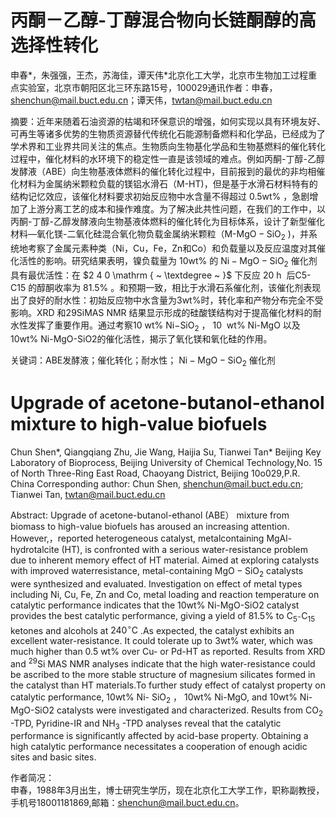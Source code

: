 # 丙酮－乙醇-丁醇混合物向长链酮醇的高选择性转化

申春\*，朱强强，王杰，苏海佳，谭天伟\*北京化工大学，北京市生物加工过程重点实验室，北京市朝阳区北三环东路15号，100029通讯作者：申春，shenchun@mail.buct.edu.cn；谭天伟，twtan@mail.buct.edu.cn

摘要：近年来随着石油资源的枯竭和环保意识的增强，如何实现以具有环境友好、可再生等诸多优势的生物质资源替代传统化石能源制备燃料和化学品，已经成为了学术界和工业界共同关注的焦点。生物质向生物基化学品和生物基燃料的催化转化过程中，催化材料的水环境下的稳定性一直是该领域的难点。例如丙酮-丁醇-乙醇发酵液（ABE）向生物基液体燃料的催化转化过程中，目前报到的最优的非均相催化材料为金属纳米颗粒负载的镁铝水滑石（M-HT)，但是基于水滑石材料特有的结构记忆效应，该催化材料要求初始反应物中水含量不得超过 $0 . 5 \mathrm { w t \% }$ ，急剧增加了上游分离工艺的成本和操作难度。为了解决此共性问题，在我们的工作中，以丙酮-丁醇-乙醇发酵液向生物基液体燃料的催化转化为目标体系，设计了新型催化材料—氧化镁-二氧化硅混合氧化物负载金属纳米颗粒（M-$\mathrm { M g O - S i O } _ { 2 }$ )，并系统地考察了金属元素种类（Ni，Cu，Fe，Zn和Co）和负载量以及反应温度对其催化活性的影响。研究结果表明，镍负载量为 $10 \mathrm { w t \% }$ 的 $\mathrm { N i - M g O - S i O } _ { 2 }$ 催化剂具有最优活性：在 $2 4 0 \mathrm { ~ \textdegree ~ }$ 下反应 $2 0 \mathrm { ~ h ~ }$ 后C5-C15 的醇酮收率为 $8 1 . 5 \%$ 。和预期一致，相比于水滑石系催化剂，该催化剂表现出了良好的耐水性：初始反应物中水含量为3wt%时，转化率和产物分布完全不受影响。XRD 和29SiMAS NMR 结果显示形成的硅酸镁结构对于提高催化材料的耐水性发挥了重要作用。通过考察10 wt% $\mathrm { N i } { \mathrm { - } } \mathrm { S i O } _ { 2 }$ ， $10 \ \mathrm { \ w t \% }$ Ni-MgO 以及10wt% Ni-MgO-SiO2的催化活性，揭示了氧化镁和氧化硅的作用。

关键词：ABE发酵液；催化转化；耐水性； $\mathrm { N i - M g O - S i O } _ { 2 }$ 催化剂

# Upgrade of acetone-butanol-ethanol mixture to high-value biofuels

Chun Shen\*, Qiangqiang Zhu, Jie Wang, Haijia Su, Tianwei Tan\* Beijing Key Laboratory of Bioprocess, Beijing University of Chemical Technology,No. 15 of North Three-Ring East Road, Chaoyang District, Beijing 10o029,P.R. China Corresponding author: Chun Shen, shenchun@mail.buct.edu.cn; Tianwei Tan, twtan@mail.buct.edu.cn

Abstract: Upgrade of acetone-butanol-ethanol (ABE） mixture from biomass to high-value biofuels has aroused an increasing attention. However,，reported heterogeneous catalyst, metalcontaining MgAl-hydrotalcite (HT), is confronted with a serious water-resistance problem due to inherent memory effect of HT material. Aimed at exploring catalysts with improved waterresistance, metal-containing $\mathrm { M g O - S i O } _ { 2 }$ catalysts were synthesized and evaluated. Investigation on effect of metal types including Ni, Cu, Fe, Zn and Co, metal loading and reaction temperature on catalytic performance indicates that the $10 \mathrm { w t \% }$ Ni-MgO-SiO2 catalyst provides the best catalytic performance, giving a yield of $8 1 . 5 \%$ to $\mathrm { C } _ { 5 ^ { - } } \mathrm { C } _ { 1 5 }$ ketones and alcohols at $2 4 0 ^ { \circ } \mathrm { C }$ .As expected, the catalyst exhibits an excellent water-resistance. It could tolerate up to $3 \mathrm { w t \% }$ water, which was much higher than $0 . 5 \mathrm { \ w t \% }$ over Cu- or Pd-HT as reported. Results from XRD and $^ { 2 9 } \mathrm { S i }$ MAS NMR analyses indicate that the high water-resistance could be ascribed to the more stable structure of magnesium silicates formed in the catalyst than HT materials.To further study effect of catalyst property on catalytic performance, $10 \mathrm { w t \% }$ Ni- $\mathrm { S i O } _ { 2 }$ ， $10 \mathrm { w t \% }$ Ni-MgO, and $10 \mathrm { w t \% }$ Ni-MgO-SiO2 catalysts were investigated and characterized. Results from $\mathrm { C O } _ { 2 }$ -TPD, Pyridine-IR and $\mathrm { N H } _ { 3 }$ -TPD analyses reveal that the catalytic performance is significantly affected by acid-base property. Obtaining a high catalytic performance necessitates a cooperation of enough acidic sites and basic sites.

作者简况：  
申春，1988年3月出生，博士研究生学历，现在北京化工大学工作，职称副教授，手机号18001181869,邮箱：shenchun@mail.buct.edu.cn。